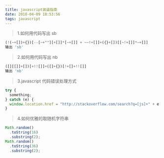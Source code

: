 ```yaml
---
title: javascript装逼指南
date: 2018-04-09 18:53:56
tags: javascript
---
```


> 1.如何用代码写出 sb

```javascript
(!(~+[])+{})[--[~+""][+[]]*[~+[]] + ~~!+[]]+({}+[])[[~!+[]]*~+[]]
输出 'sb'
```

> 2.如何用代码写出 nb

```javascript
([][[]]+[])[+!![]]+([]+{})[!+[]+!![]]
输出 'nb'
```

> 3.javascript 代码错误处理方式

```javascript
try {
  something;
} catch (e) {
  window.location.href = "http://stackoverflow.com/search?q=[js]+" + e.message;
}
```

> 4.如何优雅的取随机字符串

```javascript
Math.random()
  .toString(16)
  .substring(2);
Math.random()
  .toString(36)
  .substring(2);
```
